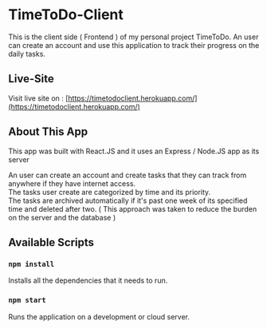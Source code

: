 # TimeToDo-Client

This is the client side ( Frontend ) of my personal project TimeToDo. An user can create an account and use this application to track their progress on the daily tasks.

## Live-Site

Visit live site on : [https://timetodoclient.herokuapp.com/](https://timetodoclient.herokuapp.com/)

## About This App

This app was built with React.JS and it uses an Express / Node.JS app as its server

An user can create an account and create tasks that they can track from anywhere if they have internet access.\
The tasks user create are categorized by time and its priority.\
The tasks are archived automatically if it's past one week of its specified time and deleted after two. ( This approach was taken to reduce the burden on the server and the database )

## Available Scripts

### `npm install`

Installs all the dependencies that it needs to run.

### `npm start`

Runs the application on a development or cloud server.

